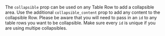 The `collapsible` prop can be used on any Table Row to add a collapsible area. Use the additional `collapsible_content` prop to add any content to the collapsible Row.
Please be aware that you will need to pass in an `id` to any table rows you want to be collapsible. Make sure every `id` is unique if you are using multipe collapsibles.